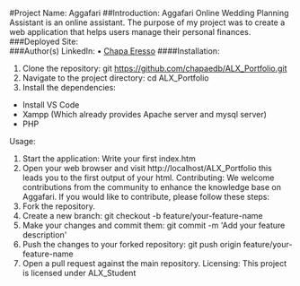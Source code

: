 #Project Name: Aggafari
##Introduction:
Aggafari Online Wedding Planning Assistant is an online assistant. The purpose of my project was to create a web application that helps users manage their personal finances. 
###Deployed Site:   
###Author(s) LinkedIn:
•	[Chapa Eresso](https://pages.github.com/)
####Installation:
1.	Clone the repository: git https://github.com/chapaedb/ALX_Portfolio.git
2.	Navigate to the project directory: cd ALX_Portfolio
3.	Install the dependencies: 
-	Install VS Code
-	Xampp (Which already provides Apache server and mysql server)
-	PHP


Usage:
1.	Start the application: Write your first index.htm
2.	Open your web browser and visit http://localhost/ALX_Portfolio this leads you to the first output of your html.
Contributing:
We welcome contributions from the community to enhance the knowledge base on Aggafari. If you would like to contribute, please follow these steps:
1.	Fork the repository.
2.	Create a new branch: git checkout -b feature/your-feature-name
3.	Make your changes and commit them: git commit -m 'Add your feature description'
4.	Push the changes to your forked repository: git push origin feature/your-feature-name
5.	Open a pull request against the main repository.
Licensing:
This project is licensed under ALX_Student

